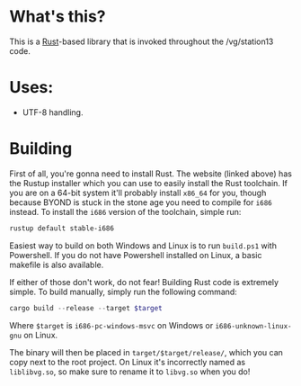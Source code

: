 # What's this?
This is a [Rust](https://www.rust-lang.org)-based library that is invoked throughout the /vg/station13 code.

# Uses:
* UTF-8 handling.

# Building
First of all, you're gonna need to install Rust. The website (linked above) has the Rustup installer which you can use to easily install the Rust toolchain. If you are on a 64-bit system it'll probably install `x86_64` for you, though because BYOND is stuck in the stone age you need to compile for `i686` instead. To install the `i686` version of the toolchain, simple run:
```powershell
rustup default stable-i686
```

Easiest way to build on both Windows and Linux is to run `build.ps1` with Powershell.
If you do not have Powershell installed on Linux, a basic makefile is also available.

If either of those don't work, do not fear! Building Rust code is extremely simple. To build manually, simply run the following command:

```powershell
cargo build --release --target $target
```

Where `$target` is `i686-pc-windows-msvc` on Windows or `i686-unknown-linux-gnu` on Linux.

The binary will then be placed in `target/$target/release/`, which you can copy next to the root project. On Linux it's incorrectly named as `liblibvg.so`, so make sure to rename it to `libvg.so` when you do!
